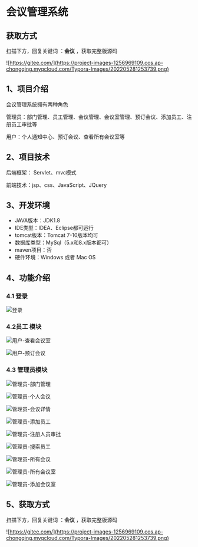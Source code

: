 # 会议管理系统

## 获取方式

扫描下方，回复关键词  ：**会议** ，获取完整版源码

![https://gitee.com/](https://project-images-1256969109.cos.ap-chongqing.myqcloud.com/Typora-Images/202205281253739.png)

## 1、项目介绍

会议管理系统拥有两种角色

管理员：部门管理、员工管理、会议管理、会议室管理、预订会议、添加员工、注册员工审批等

用户：个人通知中心、预订会议、查看所有会议室等


## 2、项目技术

后端框架： Servlet、mvc模式

前端技术：jsp、css、JavaScript、JQuery

## 3、开发环境

- JAVA版本：JDK1.8
- IDE类型：IDEA、Eclipse都可运行
- tomcat版本：Tomcat 7-10版本均可
- 数据库类型：MySql（5.x和8.x版本都可） 
- maven项目：否
- 硬件环境：Windows 或者 Mac OS


## 4、功能介绍

### 4.1 登录

![登录](https://project-images-1256969109.cos.ap-chongqing.myqcloud.com/Typora-Images/202208051602161.jpg)

### 4.2员工 模块

![用户-查看会议室](https://project-images-1256969109.cos.ap-chongqing.myqcloud.com/Typora-Images/202208051602265.jpg)

![用户-预订会议](https://project-images-1256969109.cos.ap-chongqing.myqcloud.com/Typora-Images/202208051602460.jpg)

### 4.3 管理员模块

![管理员-部门管理](https://project-images-1256969109.cos.ap-chongqing.myqcloud.com/Typora-Images/202208051603009.jpg)

![管理员-个人会议](https://project-images-1256969109.cos.ap-chongqing.myqcloud.com/Typora-Images/202208051603906.jpg)

![管理员-会议详情](https://project-images-1256969109.cos.ap-chongqing.myqcloud.com/Typora-Images/202208051603739.jpg)

![管理员-添加员工](https://project-images-1256969109.cos.ap-chongqing.myqcloud.com/Typora-Images/202208051603919.jpg)

![管理员-注册人员审批](https://project-images-1256969109.cos.ap-chongqing.myqcloud.com/Typora-Images/202208051603284.jpg)

![管理员-搜索员工](https://project-images-1256969109.cos.ap-chongqing.myqcloud.com/Typora-Images/202208051603390.jpg)

![管理员-所有会议](https://project-images-1256969109.cos.ap-chongqing.myqcloud.com/Typora-Images/202208051603573.jpg)

![管理员-所有会议室](https://project-images-1256969109.cos.ap-chongqing.myqcloud.com/Typora-Images/202208051603840.jpg)

![管理员-添加会议室](https://project-images-1256969109.cos.ap-chongqing.myqcloud.com/Typora-Images/202208051603022.jpg)

## 5、获取方式

扫描下方，回复关键词  ：**会议** ，获取完整版源码



![https://gitee.com/](https://project-images-1256969109.cos.ap-chongqing.myqcloud.com/Typora-Images/202205281253739.png)

